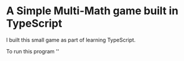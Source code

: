 # A Simple Multi-Math game built in TypeScript

I built this small game as part of learning TypeScript.

To run this program ''
